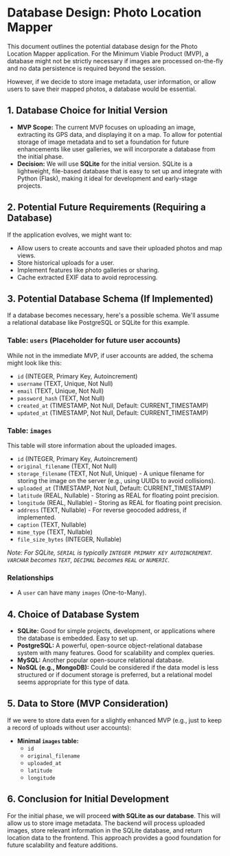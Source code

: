 # Database Design: Photo Location Mapper

This document outlines the potential database design for the Photo Location Mapper application. For the Minimum Viable Product (MVP), a database might not be strictly necessary if images are processed on-the-fly and no data persistence is required beyond the session.

However, if we decide to store image metadata, user information, or allow users to save their mapped photos, a database would be essential.

## 1. Database Choice for Initial Version

-   **MVP Scope:** The current MVP focuses on uploading an image, extracting its GPS data, and displaying it on a map. To allow for potential storage of image metadata and to set a foundation for future enhancements like user galleries, we will incorporate a database from the initial phase.
-   **Decision:** We will use **SQLite** for the initial version. SQLite is a lightweight, file-based database that is easy to set up and integrate with Python (Flask), making it ideal for development and early-stage projects.

## 2. Potential Future Requirements (Requiring a Database)

If the application evolves, we might want to:

-   Allow users to create accounts and save their uploaded photos and map views.
-   Store historical uploads for a user.
-   Implement features like photo galleries or sharing.
-   Cache extracted EXIF data to avoid reprocessing.

## 3. Potential Database Schema (If Implemented)

If a database becomes necessary, here's a possible schema. We'll assume a relational database like PostgreSQL or SQLite for this example.

### Table: `users` (Placeholder for future user accounts)

While not in the immediate MVP, if user accounts are added, the schema might look like this:

-   `id` (INTEGER, Primary Key, Autoincrement)
-   `username` (TEXT, Unique, Not Null)
-   `email` (TEXT, Unique, Not Null)
-   `password_hash` (TEXT, Not Null)
-   `created_at` (TIMESTAMP, Not Null, Default: CURRENT_TIMESTAMP)
-   `updated_at` (TIMESTAMP, Not Null, Default: CURRENT_TIMESTAMP)

### Table: `images`

This table will store information about the uploaded images.

-   `id` (INTEGER, Primary Key, Autoincrement)
-   `original_filename` (TEXT, Not Null)
-   `storage_filename` (TEXT, Not Null, Unique) - A unique filename for storing the image on the server (e.g., using UUIDs to avoid collisions).
-   `uploaded_at` (TIMESTAMP, Not Null, Default: CURRENT_TIMESTAMP)
-   `latitude` (REAL, Nullable) - Storing as REAL for floating point precision.
-   `longitude` (REAL, Nullable) - Storing as REAL for floating point precision.
-   `address` (TEXT, Nullable) - For reverse geocoded address, if implemented.
-   `caption` (TEXT, Nullable)
-   `mime_type` (TEXT, Nullable)
-   `file_size_bytes` (INTEGER, Nullable)

*Note: For SQLite, `SERIAL` is typically `INTEGER PRIMARY KEY AUTOINCREMENT`. `VARCHAR` becomes `TEXT`, `DECIMAL` becomes `REAL` or `NUMERIC`.*

### Relationships

-   A `user` can have many `images` (One-to-Many).

## 4. Choice of Database System

-   **SQLite:** Good for simple projects, development, or applications where the database is embedded. Easy to set up.
-   **PostgreSQL:** A powerful, open-source object-relational database system with many features. Good for scalability and complex queries.
-   **MySQL:** Another popular open-source relational database.
-   **NoSQL (e.g., MongoDB):** Could be considered if the data model is less structured or if document storage is preferred, but a relational model seems appropriate for this type of data.

## 5. Data to Store (MVP Consideration)

If we were to store data even for a slightly enhanced MVP (e.g., just to keep a record of uploads without user accounts):

-   **Minimal `images` table:**
    -   `id`
    -   `original_filename`
    -   `uploaded_at`
    -   `latitude`
    -   `longitude`

## 6. Conclusion for Initial Development

For the initial phase, we will proceed **with SQLite as our database**. This will allow us to store image metadata. The backend will process uploaded images, store relevant information in the SQLite database, and return location data to the frontend. This approach provides a good foundation for future scalability and feature additions.
